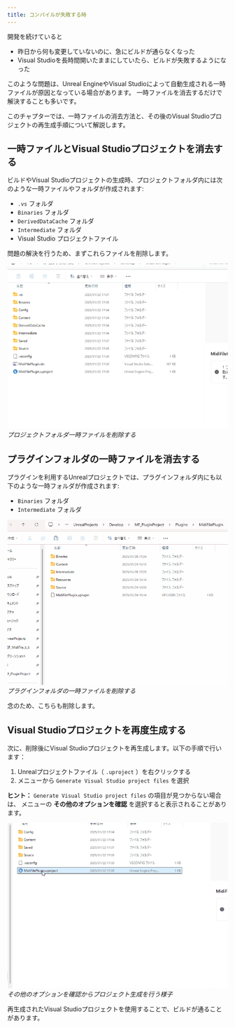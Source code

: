 ```yaml
---
title: コンパイルが失敗する時
---
```


開発を続けていると

* 昨日から何も変更していないのに、急にビルドが通らなくなった
* Visual Studioを長時間開いたままにしていたら、ビルドが失敗するようになった

このような問題は、Unreal EngineやVisual Studioによって自動生成される一時ファイルが原因となっている場合があります。
一時ファイルを消去するだけで解決することも多いです。

このチャプターでは、一時ファイルの消去方法と、その後のVisual Studioプロジェクトの再生成手順について解説します。

## 一時ファイルとVisual Studioプロジェクトを消去する

ビルドやVisual Studioプロジェクトの生成時、プロジェクトフォルダ内には次のような一時ファイルやフォルダが作成されます:

* `.vs` フォルダ
* `Binaries` フォルダ
* `DerivedDataCache` フォルダ
* `Intermediate` フォルダ
* Visual Studio プロジェクトファイル

問題の解決を行うため、まずこれらファイルを削除します。

![プロジェクトフォルダ一時ファイルを削除する](/images/books/ue_midi_file_plugin/02/01.gif)
*プロジェクトフォルダ一時ファイルを削除する*

## プラグインフォルダの一時ファイルを消去する

プラグインを利用するUnrealプロジェクトでは、プラグインフォルダ内にも以下のような一時フォルダが作成されます:

* `Binaries` フォルダ
* `Intermediate` フォルダ


![プラグインフォルダの一時ファイルを削除する](/images/books/ue_midi_file_plugin/02/02.gif)
*プラグインフォルダの一時ファイルを削除する*

念のため、こちらも削除します。

## Visual Studioプロジェクトを再度生成する

次に、削除後にVisual Studioプロジェクトを再生成します。以下の手順で行います：

1. Unrealプロジェクトファイル（ `.uproject` ）を右クリックする
2. メニューから `Generate Visual Studio project files` を選択

**ヒント：** `Generate Visual Studio project files` の項目が見つからない場合は、
メニューの **その他のオプションを確認** を選択すると表示されることがあります。

![その他のオプションを確認からプロジェクト生成を行う様子](/images/books/ue_midi_file_plugin/02/03.gif)
*その他のオプションを確認からプロジェクト生成を行う様子*

再生成されたVisual Studioプロジェクトを使用することで、ビルドが通ることがあります。
